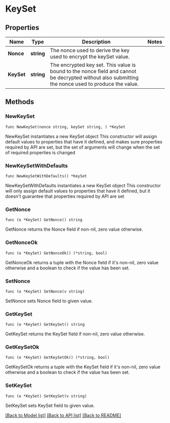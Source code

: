 # KeySet

## Properties

Name | Type | Description | Notes
------------ | ------------- | ------------- | -------------
**Nonce** | **string** | The nonce used to derive the key used to encrypt the keySet value. | 
**KeySet** | **string** | The encrypted key set. This value is bound to the nonce field and cannot be decrypted without also submitting the nonce used to produce the value. | 

## Methods

### NewKeySet

`func NewKeySet(nonce string, keySet string, ) *KeySet`

NewKeySet instantiates a new KeySet object
This constructor will assign default values to properties that have it defined,
and makes sure properties required by API are set, but the set of arguments
will change when the set of required properties is changed

### NewKeySetWithDefaults

`func NewKeySetWithDefaults() *KeySet`

NewKeySetWithDefaults instantiates a new KeySet object
This constructor will only assign default values to properties that have it defined,
but it doesn't guarantee that properties required by API are set

### GetNonce

`func (o *KeySet) GetNonce() string`

GetNonce returns the Nonce field if non-nil, zero value otherwise.

### GetNonceOk

`func (o *KeySet) GetNonceOk() (*string, bool)`

GetNonceOk returns a tuple with the Nonce field if it's non-nil, zero value otherwise
and a boolean to check if the value has been set.

### SetNonce

`func (o *KeySet) SetNonce(v string)`

SetNonce sets Nonce field to given value.


### GetKeySet

`func (o *KeySet) GetKeySet() string`

GetKeySet returns the KeySet field if non-nil, zero value otherwise.

### GetKeySetOk

`func (o *KeySet) GetKeySetOk() (*string, bool)`

GetKeySetOk returns a tuple with the KeySet field if it's non-nil, zero value otherwise
and a boolean to check if the value has been set.

### SetKeySet

`func (o *KeySet) SetKeySet(v string)`

SetKeySet sets KeySet field to given value.



[[Back to Model list]](../README.md#documentation-for-models) [[Back to API list]](../README.md#documentation-for-api-endpoints) [[Back to README]](../README.md)


